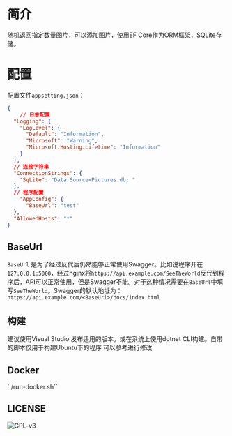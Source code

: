 # 简介

随机返回指定数量图片，可以添加图片，使用EF Core作为ORM框架，SQLite存储。

# 配置

配置文件`appsetting.json`：
```json
{
    // 日志配置
  "Logging": {
    "LogLevel": {
      "Default": "Information",
      "Microsoft": "Warning",
      "Microsoft.Hosting.Lifetime": "Information"
    }
  },
  // 连接字符串
  "ConnectionStrings": {
    "SqLite": "Data Source=Pictures.db; "
  },
  // 程序配置
    "AppConfig": {
      "BaseUrl": "test"
  },
  "AllowedHosts": "*"
}
```

## BaseUrl

`BaseUrl` 是为了经过反代后仍然能够正常使用Swagger。比如说程序开在`127.0.0.1:5000`，经过nginx将`https://api.example.com/SeeTheWorld`反代到程序后，API可以正常使用，但是Swagger不能。对于这种情况需要在`BaseUrl`中填写`SeeTheWorld`。Swagger的默认地址为：`https://api.example.com/<BaseUrl>/docs/index.html`

## 构建

建议使用Visual Studio 发布适用的版本。或在系统上使用dotnet CLI构建。自带的脚本仅用于构建Ubuntu下的程序
可以参考进行修改

## Docker

`./run-docker.sh``

## LICENSE

![GPL-v3](https://img.cdn.gaein.cn/Logos/gplv3.png)

